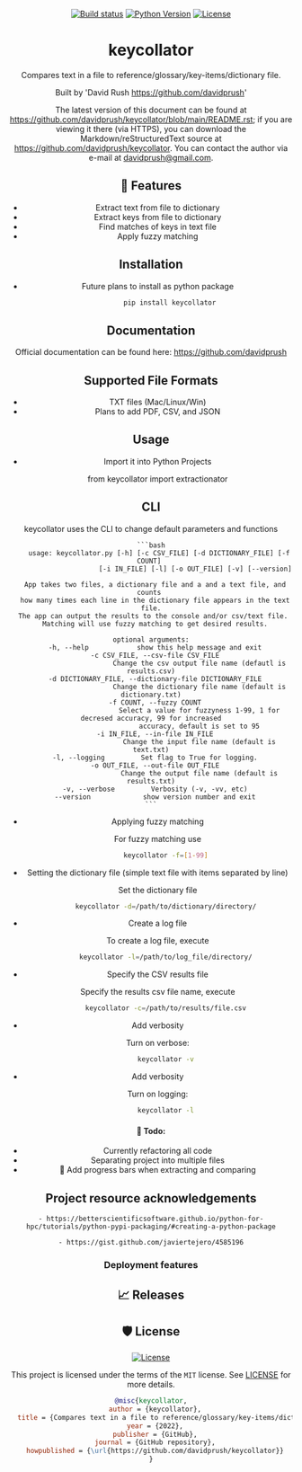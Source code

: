 <div align="center">

[![Build status](https://github.com/davidprush/keycollator/workflows/build/badge.svg?branch=master&event=push)](https://github.com/davidprush/keycollator/actions?query=workflow%3Abuild)
[![Python Version](https://img.shields.io/pypi/pyversions/keycollator.svg)](https://pypi.org/project/keycollator/)
[![License](https://img.shields.io/github/license/davidprush/keycollator)](https://github.com/davidprush/keycollator/blob/master/LICENSE)

# keycollator

Compares text in a file to reference/glossary/key-items/dictionary file.

Built by 'David Rush <https://github.com/davidprush>'

The latest version of this document can be found at
<https://github.com/davidprush/keycollator/blob/main/README.rst>; 
if you are viewing it there (via HTTPS), you can download 
the Markdown/reStructuredText source at 
<https://github.com/davidprush/keycollator>. You can contact 
the author via e-mail at <davidprush@gmail.com>.


## 🚀 Features

- Extract text from file to dictionary
- Extract keys from file to dictionary
- Find matches of keys in text file
- Apply fuzzy matching

## Installation

- Future plans to install as python package

  ```bash
        pip install keycollator
  ```

## Documentation

Official documentation can be found here:
https://github.com/davidprush

## Supported File Formats

- TXT files (Mac/Linux/Win)
- Plans to add PDF, CSV, and JSON

## Usage

- Import it into Python Projects

    from keycollator import extractionator

## CLI

keycollator uses the CLI to change default parameters and functions

    ```bash
        usage: keycollator.py [-h] [-c CSV_FILE] [-d DICTIONARY_FILE] [-f COUNT] 
                          [-i IN_FILE] [-l] [-o OUT_FILE] [-v] [--version]

      App takes two files, a dictionary file and a and a text file, and counts 
      how many times each line in the dictionary file appears in the text file.
      The app can output the results to the console and/or csv/text file. 
      Matching will use fuzzy matching to get desired results.

    optional arguments:
      -h, --help            show this help message and exit
      -c CSV_FILE, --csv-file CSV_FILE
                            Change the csv output file name (defautl is results.csv)
      -d DICTIONARY_FILE, --dictionary-file DICTIONARY_FILE
                            Change the dictionary file name (default is dictionary.txt)
      -f COUNT, --fuzzy COUNT
                            Select a value for fuzzyness 1-99, 1 for decresed accuracy, 99 for increased
                            accuracy, default is set to 95
      -i IN_FILE, --in-file IN_FILE
                            Change the input file name (default is text.txt)
      -l, --logging         Set flag to True for logging.
      -o OUT_FILE, --out-file OUT_FILE
                            Change the output file name (default is results.txt)
      -v, --verbose         Verbosity (-v, -vv, etc)
      --version             show version number and exit
    ```

- Applying fuzzy matching

    For fuzzy matching use

    ```bash
        keycollator -f=[1-99]
    ```

- Setting the dictionary file (simple text file with items separated by line)

    Set the dictionary file

    ```bash
        keycollator -d=/path/to/dictionary/directory/
    ```

- Create a log file

    To create a log file, execute

    ```bash
        keycollator -l=/path/to/log_file/directory/
    ```

- Specify the CSV results file

    Specify the results csv file name, execute

    ```bash
        keycollator -c=/path/to/results/file.csv
    ```

- Add verbosity

    Turn on verbose:

    ```bash
        keycollator -v
    ```

- Add verbosity

    Turn on logging:

    ```bash
        keycollator -l
    ```

#### 🎯 Todo:

   - Currently refactoring all code
   - Separating project into multiple files
   - 🙂 Add progress bars when extracting and comparing

## Project resource acknowledgements

    - https://betterscientificsoftware.github.io/python-for-hpc/tutorials/python-pypi-packaging/#creating-a-python-package

    - https://gist.github.com/javiertejero/4585196


### Deployment features


## 📈 Releases


## 🛡 License

[![License](https://img.shields.io/github/license/davidprush/keycollator)](https://github.com/davidprush/keycollator/blob/master/LICENSE)

This project is licensed under the terms of the `MIT` license. See [LICENSE](https://github.com/davidprush/keycollator/blob/master/LICENSE) for more details.

```bibtex
@misc{keycollator,
  author = {keycollator},
  title = {Compares text in a file to reference/glossary/key-items/dictionary file.},
  year = {2022},
  publisher = {GitHub},
  journal = {GitHub repository},
  howpublished = {\url{https://github.com/davidprush/keycollator}}
}
```
